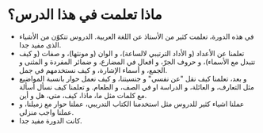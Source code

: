 # ماذا تعلمت في هذا الدرس؟
- في هذه الدورة، تعلمت كثير من الأستاذ عن اللغة العربية. الدروس تتكوّن من الأشياء الذى مفيد جدا.
- تعلمنا عن الأعداد (و الأداد الترتيبي لالساعة)، و الوان (و مونثها)، و صفات (و كيف تتبدل مع الأسماء)، و حروف الجرّ، و افعال في المضارع، و ضمائر المفردة و المثنى و الجمع، و أسماء الإشارة، و كيف نستخدمهم في جمل.
- و بعد، تعلمنا كيف نقل "عن نفسي" و جنسيتنا، و كيف نعمل حوار بانسبة المواضيع مثل التعارف، و العائلة، و الدراسة او في الصف، و الطعام. و تعلمنا كيف نسأل أسألة مع كلمات مثل ما، ماذا، كيف، متى، هل و أين. 
- عملنا اشياء كثير للدروس مثل استخدمنا الكتاب التدريبي، عملنا حوار مع زميلنا، و عملنا واجب منزلي.
- كانت الدورة مفيد جدا.



